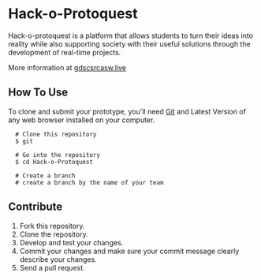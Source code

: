 # Hack-o-Protoquest
Hack-o-protoquest is a platform that allows students to turn their ideas into reality while also supporting society with their useful solutions through the development of real-time projects.

More information at [gdscsrcasw.live](https://www.gdscsrcasw.live/hack-o-protoquest/)

## How To Use
To clone and submit your prototype, you'll need [Git](https://git-scm.com/) and Latest Version of any web browser installed on your computer.

      # Clone this repository
      $ git 

      # Go into the repository
      $ cd Hack-o-Protoquest

      # Create a branch
      # create a branch by the name of your team

## Contribute

1. Fork this repository.
2. Clone the repository.
3. Develop and test your changes.
4. Commit your changes and make sure your commit message clearly describe your changes.
5. Send a pull request.
